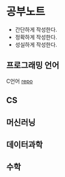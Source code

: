 # 공부노트
- 간단하게 작성한다.
- 정확하게 작성한다.
- 성실하게 작성한다.
## 프로그래밍 언어
C언어 [repo]()
## CS
## 머신러닝
## 데이터과학
## 수학
